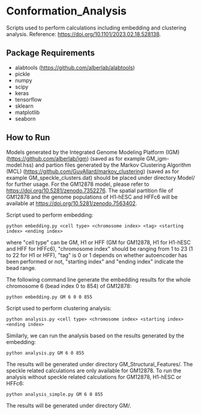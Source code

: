 # Conformation_Analysis
Scripts used to perform calculations including embedding and clustering analysis. Reference: https://doi.org/10.1101/2023.02.18.528138.
## Package Requirements
- alabtools (https://github.com/alberlab/alabtools)
- pickle
- numpy
- scipy
- keras
- tensorflow
- sklearn
- matplotlib
- seaborn
## How to Run
Models generated by the Integrated Genome Modeling Platform (IGM) (https://github.com/alberlab/igm) (saved as for example GM_igm-model.hss) and partion files generated by the Markov Clustering Algorithm (MCL) (https://github.com/GuyAllard/markov_clustering) (saved as for example GM_speckle_clusters.dat) should be placed under directory Model/ for further usage. For the GM12878 model, please refer to https://doi.org/10.5281/zenodo.7352276. The spatial partition file of GM12878 and the genome populations of H1-hESC and HFFc6 will be available at https://doi.org/10.5281/zenodo.7563402.

Script used to perform embedding:
```
python embedding.py <cell type> <chromosome index> <tag> <starting index> <ending index>
```
where "cell type" can be GM, H1 or HFF (GM for GM12878, H1 for H1-hESC and HFF for HFFc6), "chromosome index" should be ranging from 1 to 23 (1 to 22 for H1 or HFF), "tag" is 0 or 1 depends on whether autoencoder has been performed or not, "starting index" and "ending index" indicate the bead range. 

The following command line generate the embedding results for the whole chromosome 6 (bead index 0 to 854) of GM12878:
```
python embedding.py GM 6 0 0 855
```

Script used to perform clustering analysis:
```
python analysis.py <cell type> <chromosome index> <starting index> <ending index>
```
Similarly, we can run the analysis based on the results generated by the embedding:
```
python analysis.py GM 6 0 855
```
The results will be generated under directory GM_Structural_Features/. The speckle related calculations are only available for GM12878. To run the analysis without speckle related calculations for GM12878, H1-hESC or HFFc6:
```
python analysis_simple.py GM 6 0 855
```
The results will be generated under directory GM/.

